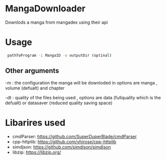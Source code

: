 # MangaDownloader
Downlods a manga from mangadex using their api


# Usage
```cmd
 pathToProgram -i MangaID -o outputDir (optinal)
```
## Other arguments
 -m : the configuration the manga will be downloded in options are manga , volume (defualt) and chapter 
 
 -dt : quality of the files being used , options are data (fullquality which is the defualt) or datasaver (reduced quality saving space)

# Libarires used
 - cmdParser: https://github.com/SuperDuperBlade/cmdParser
 - cpp-httplib: https://github.com/yhirose/cpp-httplib
 - simdjson: https://github.com/simdjson/simdjson
 - libzip: https://libzip.org/